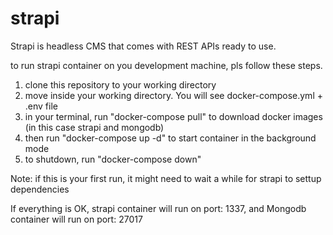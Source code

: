 # strapi

Strapi is headless CMS that comes with REST APIs ready to use.

to run strapi container on you development machine, pls follow these steps.

1. clone this repository to your working directory
2. move inside your working directory. You will see docker-compose.yml + .env file
3. in your terminal, run "docker-compose pull" to download docker images (in this case strapi and mongodb)
4. then run "docker-compose up -d" to start container in the background mode
5. to shutdown, run "docker-compose down"

Note: if this is your first run, it might need to wait a while for strapi to settup dependencies

If everything is OK, strapi container will run on port: 1337, and Mongodb container will run on port: 27017

